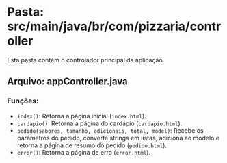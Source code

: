 # Pasta: src/main/java/br/com/pizzaria/controller

Esta pasta contém o controlador principal da aplicação.

## Arquivo: appController.java

### Funções:
- `index()`: Retorna a página inicial (`index.html`).
- `cardapio()`: Retorna a página do cardápio (`cardapio.html`).
- `pedido(sabores, tamanho, adicionais, total, model)`: Recebe os parâmetros do pedido, converte strings em listas, adiciona ao modelo e retorna a página de resumo do pedido (`pedido.html`).
- `error()`: Retorna a página de erro (`error.html`).
